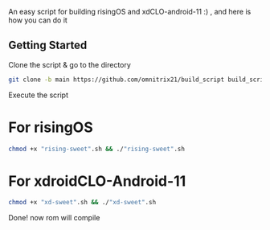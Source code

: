 
An easy script for building risingOS and xdCLO-android-11 :) , and here is how you can do it

Getting Started
---------------
Clone the script & go to the directory

```bash
git clone -b main https://github.com/omnitrix21/build_script build_script && cd build_script
```

Execute the script
# For risingOS

```bash
chmod +x "rising-sweet".sh && ./"rising-sweet".sh
```

# For xdroidCLO-Android-11

```bash
chmod +x "xd-sweet".sh && ./"xd-sweet".sh
```

Done! now rom will compile 
